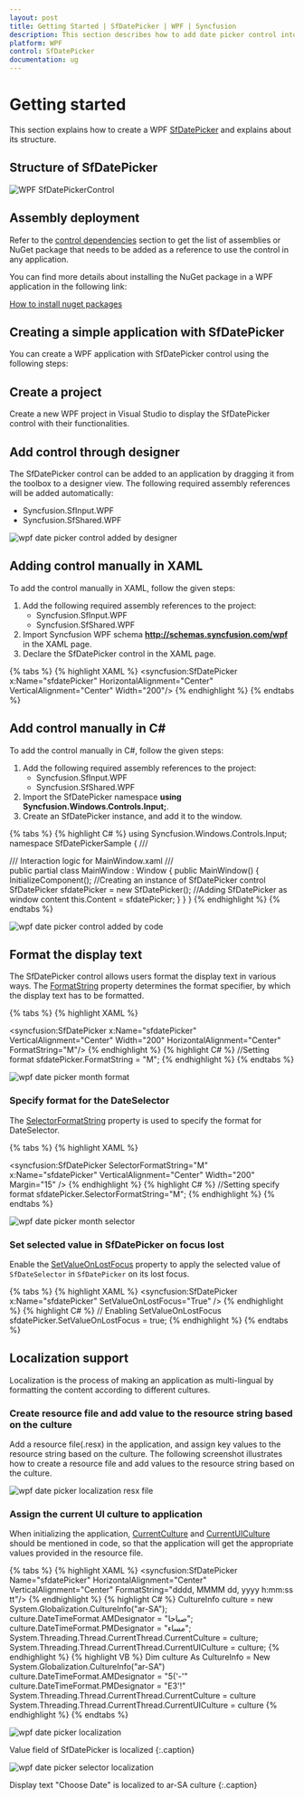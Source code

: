 ```yaml
---
layout: post
title: Getting Started | SfDatePicker | WPF | Syncfusion
description: This section describes how to add date picker control into wpf application.
platform: WPF
control: SfDatePicker
documentation: ug
---
```


# Getting started

This section explains how to create a WPF [SfDatePicker](https://help.syncfusion.com/cr/wpf/Syncfusion.SfInput.Wpf~Syncfusion.Windows.Controls.Input.SfDatePicker.html) and explains about its structure.

## Structure of SfDatePicker

![WPF SfDatePickerControl](GettingStarted_images/SfDatePicker.png)

## Assembly deployment

Refer to the [control dependencies](https://help.syncfusion.com/wpf/control-dependencies#sfdatepicker) section to get the list of assemblies or NuGet package that needs to be added as a reference to use the control in any application.

You can find more details about installing the NuGet package in a WPF application in the following link: 

[How to install nuget packages](https://help.syncfusion.com/wpf/nuget-packages)

## Creating a simple application with SfDatePicker

You can create a WPF application with SfDatePicker control using the following steps:

## Create a project

Create a new WPF project in Visual Studio to display the SfDatePicker control with their functionalities.

## Add control through designer

The SfDatePicker control can be added to an application by dragging it from the toolbox to a designer view. The following required assembly references will be added automatically:

* Syncfusion.SfInput.WPF
* Syncfusion.SfShared.WPF

![wpf date picker control added by designer](GettingStarted_images/wpf-date-picker-control-added-by-designer.png)

## Adding control manually in XAML

To add the control manually in XAML, follow the given steps:

1.	Add the following required assembly references to the project:
    * Syncfusion.SfInput.WPF
    * Syncfusion.SfShared.WPF
2.	Import Syncfusion WPF schema **http://schemas.syncfusion.com/wpf** in the XAML page.
3.	Declare the SfDatePicker control in the XAML page.

{% tabs %}
{% highlight XAML %}
<Window xmlns="http://schemas.microsoft.com/winfx/2006/xaml/presentation"
        xmlns:x="http://schemas.microsoft.com/winfx/2006/xaml"
        xmlns:syncfusion="http://schemas.syncfusion.com/wpf" 
        x:Class="SfDatePickerSample.MainWindow"
        Title="SfDatePicker Sample" Height="350" Width="525">
    <Grid>
        <!-- Adding SfDatePicker control -->
        <syncfusion:SfDatePicker x:Name="sfdatePicker" HorizontalAlignment="Center"  VerticalAlignment="Center" Width="200"/>
    </Grid>
</Window>
{% endhighlight %}
{% endtabs %}

## Add control manually in C\#

To add the control manually in C#, follow the given steps:

1.	Add the following required assembly references to the project:
    * Syncfusion.SfInput.WPF
    * Syncfusion.SfShared.WPF
2.	Import the SfDatePicker namespace **using Syncfusion.Windows.Controls.Input;**.
3.	Create an SfDatePicker instance, and add it to the window.

{% tabs %}
{% highlight C# %}
using Syncfusion.Windows.Controls.Input;
namespace SfDatePickerSample
{
    /// <summary>
    /// Interaction logic for MainWindow.xaml
    /// </summary>
    public partial class MainWindow : Window
    {
        public MainWindow()
        {
            InitializeComponent();
            //Creating an instance of SfDatePicker control
            SfDatePicker sfdatePicker = new SfDatePicker();
            //Adding SfDatePicker as window content
            this.Content = sfdatePicker;
        } 
    }
}
{% endhighlight %}
{% endtabs %}

![wpf date picker control added by code](GettingStarted_images/wpf-date-picker.png)

## Format the display text

The SfDatePicker control allows users format the display text in various ways. The [FormatString](https://help.syncfusion.com/cr/wpf/Syncfusion.SfInput.Wpf~Syncfusion.Windows.Controls.Input.SfDatePicker~FormatString.html) property determines the format specifier, by which the display text has to be formatted.

{% tabs %}
{% highlight XAML %}
<!-- Setting format -->
<syncfusion:SfDatePicker x:Name="sfdatePicker" VerticalAlignment="Center" Width="200" HorizontalAlignment="Center" FormatString="M"/>
{% endhighlight %}
{% highlight C# %}
//Setting format
sfdatePicker.FormatString = "M";
{% endhighlight %}
{% endtabs %}

![wpf date picker month format](GettingStarted_images/wpf-date-picker-format.png)

### Specify format for the DateSelector

The [SelectorFormatString](https://help.syncfusion.com/cr/wpf/Syncfusion.SfInput.Wpf~Syncfusion.Windows.Controls.Input.SfDatePicker~SelectorFormatString.html) property is used to specify the format for DateSelector.

{% tabs %}
{% highlight XAML %}
<!-- Setting specify format -->
<syncfusion:SfDatePicker SelectorFormatString="M" x:Name="sfdatePicker" VerticalAlignment="Center" Width="200" Margin="15" />
{% endhighlight %}
{% highlight C# %}
//Setting specify format 
sfdatePicker.SelectorFormatString="M";
{% endhighlight %}
{% endtabs %}

![wpf date picker month selector](GettingStarted_images/wpf-date-picker-month-format.png)

### Set selected value in SfDatePicker on focus lost

Enable the [SetValueOnLostFocus](https://help.syncfusion.com/cr/wpf/Syncfusion.SfInput.Wpf~Syncfusion.Windows.Controls.Input.SfDatePicker~SetValueOnLostFocus.html) property to apply the selected value of `SfDateSelector` in `SfDatePicker` on its lost focus. 

{% tabs %}
{% highlight XAML %}
<syncfusion:SfDatePicker x:Name="sfdatePicker" SetValueOnLostFocus="True" />
{% endhighlight %}
{% highlight C# %}
// Enabling SetValueOnLostFocus
sfdatePicker.SetValueOnLostFocus = true;
{% endhighlight %}
{% endtabs %}

## Localization support

Localization is the process of making an application as multi-lingual by formatting the content according to different cultures.

### Create resource file and add value to the resource string based on the culture

Add a resource file(.resx) in the application, and assign key values to the resource string based on the culture. The following screenshot illustrates how to create a resource file and add values to the resource string based on the culture. 

![wpf date picker localization resx file](GettingStarted_images/wpf-date-picker-localization-resource-file.png)

### Assign the current UI culture to application

When initializing the application, [CurrentCulture](https://docs.microsoft.com/en-us/dotnet/api/system.globalization.cultureinfo.currentculture?view=netframework-4.7.2) and [CurrentUICulture](https://docs.microsoft.com/en-us/dotnet/api/system.threading.thread.currentuiculture?view=netframework-4.7.2) should be mentioned in code, so that the application will get the appropriate values provided in the resource file.

{% tabs %}
{% highlight XAML %}
<syncfusion:SfDatePicker Name="sfdatePicker" HorizontalAlignment="Center" VerticalAlignment="Center" FormatString="dddd, MMMM dd, yyyy h:mm:ss tt"/>
{% endhighlight %}
{% highlight C# %}
CultureInfo culture = new System.Globalization.CultureInfo("ar-SA");
culture.DateTimeFormat.AMDesignator = "صباحا";
culture.DateTimeFormat.PMDesignator = "مساء";
System.Threading.Thread.CurrentThread.CurrentCulture = culture;
System.Threading.Thread.CurrentThread.CurrentUICulture = culture;
{% endhighlight %}
{% highlight VB %}
Dim culture As CultureInfo = New System.Globalization.CultureInfo("ar-SA")
culture.DateTimeFormat.AMDesignator = "5('-'"
culture.DateTimeFormat.PMDesignator = "E3'!"
System.Threading.Thread.CurrentThread.CurrentCulture = culture
System.Threading.Thread.CurrentThread.CurrentUICulture = culture
{% endhighlight %}
{% endtabs %}

![wpf date picker localization](GettingStarted_images/wpf-date-picker-localization.png)

Value field of SfDatePicker is localized
{:.caption}

![wpf date picker selector localization](GettingStarted_images/wpf-date-picker-selection-field-localization.png)

Display text "Choose Date" is localized to ar-SA culture
{:.caption}